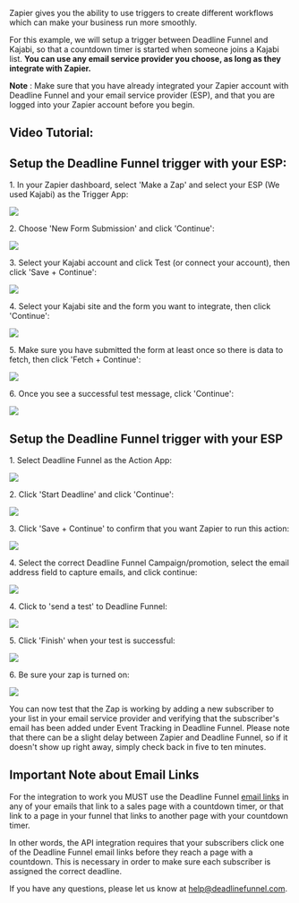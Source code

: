 Zapier gives you the ability to use triggers to create different workflows
which can make your business run more smoothly.

For this example, we will setup a trigger between Deadline Funnel and Kajabi,
so that a countdown timer is started when someone joins a Kajabi list. **You
can use any email service provider you choose, as long as they integrate with
Zapier.**

**Note** : Make sure that you have already integrated your Zapier account with
Deadline Funnel and your email service provider (ESP), and that you are logged
into your Zapier account before you begin.

## Video Tutorial:

## Setup the Deadline Funnel trigger with your ESP:

1\. In your Zapier dashboard, select 'Make a Zap' and select your ESP (We used Kajabi) as the Trigger App:  

![](https://s3.amazonaws.com/helpscout.net/docs/assets/53974d6ce4b0c76107b109d1/images/5b4e32c40428631d7a890817/file-rZy4tMTm2v.png)

2\. Choose 'New Form Submission' and click 'Continue': 

![](https://s3.amazonaws.com/helpscout.net/docs/assets/53974d6ce4b0c76107b109d1/images/5c33b5dc2c7d3a31944fc216/file-Aszc4g7ret.png)

3\. Select your Kajabi account and click Test (or connect your account), then click 'Save + Continue': 

![](https://s3.amazonaws.com/helpscout.net/docs/assets/53974d6ce4b0c76107b109d1/images/5b4e333e0428631d7a89081d/file-j7Ax9edANp.png)

4\. Select your Kajabi site and the form you want to integrate, then click 'Continue': 

![](https://s3.amazonaws.com/helpscout.net/docs/assets/53974d6ce4b0c76107b109d1/images/5b4e33912c7d3a03f89cb2fb/file-VycA987pCO.png)

5\. Make sure you have submitted the form at least once so there is data to fetch, then click 'Fetch + Continue': 

![](https://s3.amazonaws.com/helpscout.net/docs/assets/53974d6ce4b0c76107b109d1/images/5b4e34190428631d7a890827/file-BIjv37B0we.png)

6\. Once you see a successful test message, click 'Continue': 

![](https://s3.amazonaws.com/helpscout.net/docs/assets/53974d6ce4b0c76107b109d1/images/5b4e34850428631d7a890832/file-OkdPAgDvO3.png)

## Setup the Deadline Funnel trigger with your ESP

1\. Select Deadline Funnel as the Action App: 

![](https://s3.amazonaws.com/helpscout.net/docs/assets/53974d6ce4b0c76107b109d1/images/5b4e36150428631d7a890848/file-wQ81pAOGXK.png)

2\. Click 'Start Deadline' and click 'Continue': 

![](https://s3.amazonaws.com/helpscout.net/docs/assets/53974d6ce4b0c76107b109d1/images/5b4e369e0428631d7a89084c/file-L9MYTY08NX.png)

3\. Click 'Save + Continue' to confirm that you want Zapier to run this action: 

![](https://s3.amazonaws.com/helpscout.net/docs/assets/53974d6ce4b0c76107b109d1/images/5b4e37080428631d7a890853/file-9lEvsMYaO1.png)

4\. Select the correct Deadline Funnel Campaign/promotion, select the email address field to capture emails, and click continue: 

![](https://s3.amazonaws.com/helpscout.net/docs/assets/53974d6ce4b0c76107b109d1/images/5b4e37530428631d7a890855/file-M7LuOwsFw8.png)

4\. Click to 'send a test' to Deadline Funnel: 

![](https://s3.amazonaws.com/helpscout.net/docs/assets/53974d6ce4b0c76107b109d1/images/5b4e377b0428631d7a890859/file-7sleCfXdTS.png)

5\. Click 'Finish' when your test is successful: 

![](https://s3.amazonaws.com/helpscout.net/docs/assets/53974d6ce4b0c76107b109d1/images/5b4e37c92c7d3a03f89cb33f/file-IxSEb1BPrm.png)

6\. Be sure your zap is turned on: 

![](https://s3.amazonaws.com/helpscout.net/docs/assets/53974d6ce4b0c76107b109d1/images/5b2d66370428632c466b3e66/file-51FsaH3G8K.png)

You can now test that the Zap is working by adding a new subscriber to your
list in your email service provider and verifying that the subscriber's email
has been added under Event Tracking in Deadline Funnel. Please note that there
can be a slight delay between Zapier and Deadline Funnel, so if it doesn't
show up right away, simply check back in five to ten minutes.

## Important Note about Email Links

For the integration to work you MUST use the Deadline Funnel  [email
links](http://documentation.deadlinefunnel.com/article/16-expiring-links) in
any of your emails that link to a sales page with a countdown timer, or that
link to a page in your funnel that links to another page with your countdown
timer.

In other words, the API integration requires that your subscribers click one
of the Deadline Funnel email links before they reach a page with a countdown.
This is necessary in order to make sure each subscriber is assigned the
correct deadline.

If you have any questions, please let us know at
[help@deadlinefunnel.com](mailto:mailto:help@deadlinefunnel.com).

